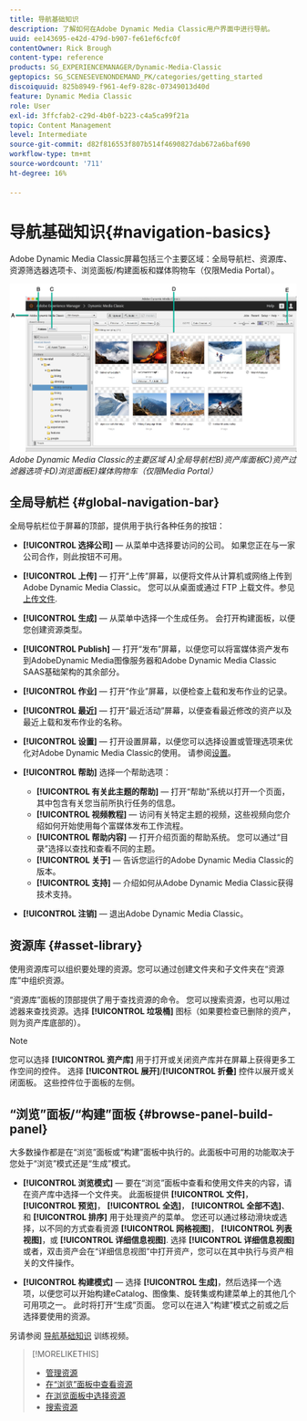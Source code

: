 ```yaml
---
title: 导航基础知识
description: 了解如何在Adobe Dynamic Media Classic用户界面中进行导航。
uuid: ee143695-e42d-479d-b907-fe61ef6cfc0f
contentOwner: Rick Brough
content-type: reference
products: SG_EXPERIENCEMANAGER/Dynamic-Media-Classic
geptopics: SG_SCENESEVENONDEMAND_PK/categories/getting_started
discoiquuid: 825b8949-f961-4ef9-828c-07349013d40d
feature: Dynamic Media Classic
role: User
exl-id: 3ffcfab2-c29d-4b0f-b223-c4a5ca99f21a
topic: Content Management
level: Intermediate
source-git-commit: d82f816553f807b514f4690827dab672a6baf690
workflow-type: tm+mt
source-wordcount: '711'
ht-degree: 16%

---
```


# 导航基础知识{#navigation-basics}

Adobe Dynamic Media Classic屏幕包括三个主要区域：全局导航栏、资源库、资源筛选器选项卡、浏览面板/构建面板和媒体购物车（仅限Media Portal）。

![导航基础知识](/help/using/assets/gs_navigation_basics_popup_popup.png)
*Adobe Dynamic Media Classic的主要区域*
*A)全局导航栏B)资产库面板C)资产过滤器选项卡D)浏览面板E)媒体购物车（仅限Media Portal）*

## 全局导航栏 {#global-navigation-bar}

全局导航栏位于屏幕的顶部，提供用于执行各种任务的按钮：

* **[!UICONTROL 选择公司]**  — 从菜单中选择要访问的公司。 如果您正在与一家公司合作，则此按钮不可用。

* **[!UICONTROL 上传]**  — 打开“上传”屏幕，以便将文件从计算机或网络上传到Adobe Dynamic Media Classic。 您可以从桌面或通过 FTP 上载文件。参见 [上传文件](/help/using/uploading-files.md).

* **[!UICONTROL 生成]**  — 从菜单中选择一个生成任务。 会打开构建面板，以便您创建资源类型。

* **[!UICONTROL Publish]**  — 打开“发布”屏幕，以便您可以将富媒体资产发布到AdobeDynamic Media图像服务器和Adobe Dynamic Media Classic SAAS基础架构的其余部分。

* **[!UICONTROL 作业]**  — 打开“作业”屏幕，以便检查上载和发布作业的记录。

* **[!UICONTROL 最近]**  — 打开“最近活动”屏幕，以便查看最近修改的资产以及最近上载和发布作业的名称。

* **[!UICONTROL 设置]**  — 打开设置屏幕，以便您可以选择设置或管理选项来优化对Adobe Dynamic Media Classic的使用。 请参阅[设置](/help/using/setup-basics.md)。

* **[!UICONTROL 帮助]** 选择一个帮助选项：

   * **[!UICONTROL 有关此主题的帮助]**  — 打开“帮助”系统以打开一个页面，其中包含有关您当前所执行任务的信息。
   * **[!UICONTROL 视频教程]**  — 访问有关特定主题的视频，这些视频向您介绍如何开始使用每个富媒体发布工作流程。
   * **[!UICONTROL 帮助内容]**  — 打开介绍页面的帮助系统。 您可以通过“目录”选择以查找和查看不同的主题。
   * **[!UICONTROL 关于]**  — 告诉您运行的Adobe Dynamic Media Classic的版本。
   * **[!UICONTROL 支持]**  — 介绍如何从Adobe Dynamic Media Classic获得技术支持。

* **[!UICONTROL 注销]**  — 退出Adobe Dynamic Media Classic。

## 资源库 {#asset-library}

使用资源库可以组织要处理的资源。您可以通过创建文件夹和子文件夹在“资源库”中组织资源。

“资源库”面板的顶部提供了用于查找资源的命令。 您可以搜索资源，也可以用过滤器来查找资源。选择 **[!UICONTROL 垃圾桶]** 图标（如果要检查已删除的资产，则为资产库底部的）。

>[!NOTE]
>
>您可以选择 **[!UICONTROL 资产库]** 用于打开或关闭资产库并在屏幕上获得更多工作空间的控件。 选择 **[!UICONTROL 展开]**/**[!UICONTROL 折叠]** 控件以展开或关闭面板。 这些控件位于面板的左侧。

## “浏览”面板/“构建”面板 {#browse-panel-build-panel}

大多数操作都是在“浏览”面板或“构建”面板中执行的。此面板中可用的功能取决于您处于“浏览”模式还是“生成”模式。

* **[!UICONTROL 浏览模式]**  — 要在“浏览”面板中查看和使用文件夹的内容，请在资产库中选择一个文件夹。 此面板提供 **[!UICONTROL 文件]**， **[!UICONTROL 预览]**， **[!UICONTROL 全选]**， **[!UICONTROL 全部不选]**、和 **[!UICONTROL 排序]** 用于处理资产的菜单。 您还可以通过移动滑块或选择，以不同的方式查看资源 **[!UICONTROL 网格视图]**， **[!UICONTROL 列表视图]**，或 **[!UICONTROL 详细信息视图]**. 选择 **[!UICONTROL 详细信息视图]** 或者，双击资产会在“详细信息视图”中打开资产，您可以在其中执行与资产相关的文件操作。

* **[!UICONTROL 构建模式]**  — 选择 **[!UICONTROL 生成]**，然后选择一个选项，以便您可以开始构建eCatalog、图像集、旋转集或构建菜单上的其他几个可用项之一。 此时将打开“生成”页面。 您可以在进入“构建”模式之前或之后选择要使用的资源。

另请参阅 [导航基础知识](https://s7d5.scene7.com/s7viewers/html5/VideoViewer.html?videoserverurl=https://s7d5.scene7.com/is/content/&amp;emailurl=https://s7d5.scene7.com/s7/emailFriend&amp;serverUrl=https://s7d5.scene7.com/is/image/&amp;config=Scene7SharedAssets/Universal_HTML5_Video&amp;contenturl=https://s7d5.scene7.com/skins/&amp;asset=S7tutorials/571_Navigation%20Basics_converted%20renamed_Getting%20Started-AVS) 训练视频。

>[!MORELIKETHIS]
>
>* [管理资源](about-managing-assets.md)
>* [在“浏览”面板中查看资源](viewing-assets-browse-panel.md#viewing_assets_in_the_browse_panel)
>* [在浏览面板中选择资源](selecting-assets-browse-panel.md#selecting_assets_in_the_browse_panel)
>* [搜索资源](searching-assets.md#searching_assets)

